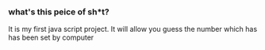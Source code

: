 ### what's this peice of sh*t?
It is my first java script project. It will allow you guess the number which has has been set by computer 
